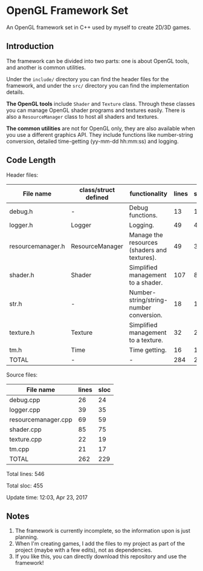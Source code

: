 # OpenGL Framework Set

An OpenGL framework set in C++ used by myself to create 2D/3D games.

## Introduction

The framework can be divided into two parts: one is about OpenGL tools, and another is common utilities.

Under the `include/` directory you can find the header files for the framework, and under the `src/` directory you can find the implementation details.

**The OpenGL tools** include `Shader` and `Texture` class. Through these classes you can manage OpenGL shader programs and textures easily. There is also a `ResourceManager` class to host all shaders and textures.

**The common utilities** are not for OpenGL only, they are also available when you use a different graphics API. They include functions like number-string conversion, detailed time-getting (yy-mm-dd hh:mm:ss) and logging.

## Code Length

Header files:

File name | class/struct defined | functionality | lines | sloc
----------|----------------------|---------------|-------|-----
debug.h | - | Debug functions. | 13 | 10
logger.h | Logger | Logging. | 49 | 41
resourcemanager.h | ResourceManager | Manage the resources (shaders and textures). | 49 | 39
shader.h | Shader | Simplified management to a shader. | 107 | 84
str.h | - | Number-string/string-number conversion. | 18 | 14
texture.h | Texture | Simplified management to a texture. | 32 | 25
tm.h | Time | Time getting. | 16 | 13
TOTAL | - | - | 284 | 226

Source files:

File name | lines | sloc
----------|-------|-----
debug.cpp | 26 | 24
logger.cpp | 39 | 35
resourcemanager.cpp | 69 | 59
shader.cpp | 85 | 75
texture.cpp | 22 | 19
tm.cpp | 21 | 17
TOTAL | 262 | 229

Total lines: 546

Total sloc: 455

Update time: 12:03, Apr 23, 2017

## Notes

1. The framework is currently incomplete, so the information upon is just planning.
2. When I'm creating games, I add the files to my project as part of the project (maybe with a few edits), not as dependencies.
3. If you like this, you can directly download this repository and use the framework!
